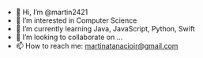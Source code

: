 - 👋 Hi, I’m @martin2421
- 👀 I’m interested in Computer Science
- 🌱 I’m currently learning Java, JavaScript, Python, Swift
- 💞️ I’m looking to collaborate on ...
- 📫 How to reach me: martinatanaciojr@gmail.com

<!---
martin2421/martin2421 is a ✨ special ✨ repository because its `README.md` (this file) appears on your GitHub profile.
You can click the Preview link to take a look at your changes.
--->
